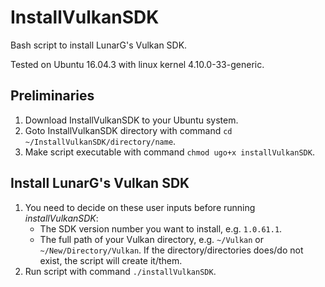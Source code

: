 # InstallVulkanSDK
Bash script to install LunarG's Vulkan SDK.

Tested on Ubuntu 16.04.3 with linux kernel 4.10.0-33-generic.

## Preliminaries
1. Download InstallVulkanSDK to your Ubuntu system.
2. Goto InstallVulkanSDK directory with command `cd ~/InstallVulkanSDK/directory/name`.
3. Make script executable with command `chmod ugo+x installVulkanSDK`.

## Install LunarG's Vulkan SDK
1. You need to decide on these user inputs before running *installVulkanSDK*: 
   - The SDK version number you want to install, e.g. `1.0.61.1`.
   - The full path of your Vulkan directory, e.g. `~/Vulkan` or `~/New/Directory/Vulkan`. If the directory/directories does/do not exist, the script will create it/them.
2. Run script with command `./installVulkanSDK`.

